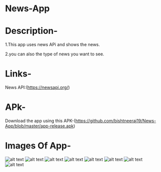 # News-App

# Description-
1.This app uses news APi and shows the news.

2.you can also the type of news you want to see.

# Links-
News API:(https://newsapi.org/)

# APk-
Download the app using this APK-(https://github.com/bishtneeraj19/News-App/blob/master/app-release.apk)

# Images Of App-
![alt text](https://github.com/bishtneeraj19/News-App/blob/master/Screenshot_2020-09-22-13-57-43-94_73c75ded801623ce928c886f9438e8b5.jpg) 
![alt text](https://github.com/bishtneeraj19/News-App/blob/master/Screenshot_2020-09-22-13-57-57-51_73c75ded801623ce928c886f9438e8b5.jpg)
![alt text](https://github.com/bishtneeraj19/News-App/blob/master/Screenshot_2020-09-22-13-58-50-88_73c75ded801623ce928c886f9438e8b5.jpg)
![alt text](https://github.com/bishtneeraj19/News-App/blob/master/Screenshot_2020-09-22-13-59-03-84_73c75ded801623ce928c886f9438e8b5.jpg)
![alt text](https://github.com/bishtneeraj19/News-App/blob/master/Screenshot_2020-09-22-14-04-40-08_73c75ded801623ce928c886f9438e8b5.jpg) 
![alt text](https://github.com/bishtneeraj19/News-App/blob/master/Screenshot_2020-09-22-13-59-45-97.jpg) 
![alt text](https://github.com/bishtneeraj19/News-App/blob/master/Screenshot_2020-09-22-13-59-49-92.jpg) 
![alt text](https://github.com/bishtneeraj19/News-App/blob/master/Screenshot_2020-09-22-13-59-13-10_73c75ded801623ce928c886f9438e8b5.jpg) 

